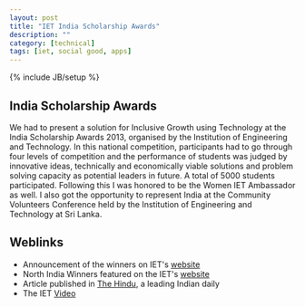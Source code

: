 ```yaml
---
layout: post
title: "IET India Scholarship Awards"
description: ""
category: [technical]
tags: [iet, social good, apps]
---
```

{% include JB/setup %}

## India Scholarship Awards

We had to present a solution for Inclusive Growth using Technology at the India Scholarship Awards 2013, organised by the Institution of Engineering and Technology. In this national competition, participants had to go through four levels of competition and the performance of students was judged by innovative ideas, technically and economically viable solutions and problem solving capacity as potential leaders in future. A total of 5000 students participated. Following this I was honored to be the Women IET Ambassador as well. I also got the opportunity to represent India at the Community Volunteers Conference held by the Institution of Engineering and Technology at Sri Lanka.

## Weblinks
	
+ Announcement of the winners on IET's [website](http://theiet.in/iet-scholarship-award-winners)
+ North India Winners featured on the IET's [website](http://theiet.in/iit-kanpur)
+ Article published in [The Hindu](http://www.thehindu.com/features/education/pathways-to-innovation/article5251453.ece#), a leading Indian daily
+ The IET [Video](https://www.youtube.com/watch?v=NAyEXY_KS8M)

